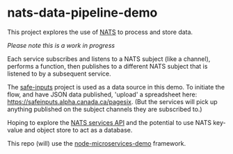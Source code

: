 # nats-data-pipeline-demo

This project explores the use of [NATS](https://nats.io/) to process and store data.  

*Please note this is a work in progress*

Each service subscribes and listens to a NATS subject (like a channel), performs a function, then publishes to a different NATS subject that is listened to by a subsequent service. 

The [safe-inputs](https://github.com/PHACDataHub/safe-inputs) project is used as a data source in this demo. To initiate the flow, and have JSON data published, 'upload' a spreadsheet here: https://safeinputs.alpha.canada.ca/pagesix. (But the services will pick up anything published on the subject channels they are subscribed to.)

Hoping to explore the [NATS services API](https://www.youtube.com/watch?v=vUWw3HVY35E) and the potential to use NATS key-value and object store to act as a database. 

This repo (will) use the [node-microservices-demo](https://github.com/PHACDataHub/node-microservices-demo) framework.

